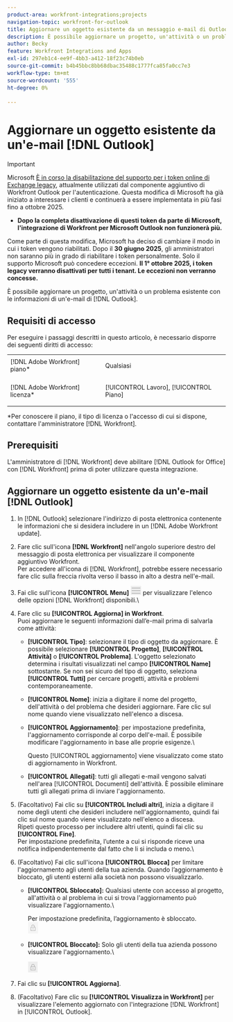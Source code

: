```yaml
---
product-area: workfront-integrations;projects
navigation-topic: workfront-for-outlook
title: Aggiornare un oggetto esistente da un messaggio e-mail di Outlook
description: È possibile aggiornare un progetto, un'attività o un problema esistente con le informazioni contenute in un messaggio e-mail di Outlook.
author: Becky
feature: Workfront Integrations and Apps
exl-id: 297eb1c4-ee9f-4bb3-a412-18f23c74b0eb
source-git-commit: b4b45bbc8bb68dbac35488c1777fca85fa0cc7e3
workflow-type: tm+mt
source-wordcount: '555'
ht-degree: 0%

---
```


# Aggiornare un oggetto esistente da un&#39;e-mail [!DNL Outlook]

>[!IMPORTANT]
>
>Microsoft [È in corso la disabilitazione del supporto per i token online di Exchange legacy](https://learn.microsoft.com/en-us/office/dev/add-ins/outlook/faq-nested-app-auth-outlook-legacy-tokens), attualmente utilizzati dal componente aggiuntivo di Workfront Outlook per l&#39;autenticazione. Questa modifica di Microsoft ha già iniziato a interessare i clienti e continuerà a essere implementata in più fasi fino a ottobre 2025.
>
>* **Dopo la completa disattivazione di questi token da parte di Microsoft, l&#39;integrazione di Workfront per Microsoft Outlook non funzionerà più.**
>
>Come parte di questa modifica, Microsoft ha deciso di cambiare il modo in cui i token vengono riabilitati. Dopo il **30 giugno 2025**, gli amministratori non saranno più in grado di riabilitare i token personalmente. Solo il supporto Microsoft può concedere eccezioni. **Il 1° ottobre 2025, i token legacy verranno disattivati per tutti i tenant. Le eccezioni non verranno concesse.**

È possibile aggiornare un progetto, un&#39;attività o un problema esistente con le informazioni di un&#39;e-mail di [!DNL Outlook].


## Requisiti di accesso

Per eseguire i passaggi descritti in questo articolo, è necessario disporre dei seguenti diritti di accesso:

<table style="table-layout:auto"> 
 <col> 
 <col> 
 <tbody> 
  <tr> 
   <td role="rowheader">[!DNL Adobe Workfront] piano*</td> 
   <td> <p>Qualsiasi</p> </td> 
  </tr> 
  <tr> 
   <td role="rowheader">[!DNL Adobe Workfront] licenza*</td> 
   <td> <p>[!UICONTROL Lavoro], [!UICONTROL Piano]</p> </td> 
  </tr> 
 </tbody> 
</table>

&#42;Per conoscere il piano, il tipo di licenza o l&#39;accesso di cui si dispone, contattare l&#39;amministratore [!DNL Workfront].

## Prerequisiti

L&#39;amministratore di [!DNL Workfront] deve abilitare [!DNL Outlook for Office] con [!DNL Workfront] prima di poter utilizzare questa integrazione.

## Aggiornare un oggetto esistente da un&#39;e-mail [!DNL Outlook]

1. In [!DNL Outlook] selezionare l&#39;indirizzo di posta elettronica contenente le informazioni che si desidera includere in un [!DNL Adobe Workfront update].
1. Fare clic sull&#39;icona **[!DNL Workfront]** nell&#39;angolo superiore destro del messaggio di posta elettronica per visualizzare il componente aggiuntivo Workfront.\
   Per accedere all&#39;icona di [!DNL Workfront], potrebbe essere necessario fare clic sulla freccia rivolta verso il basso in alto a destra nell&#39;e-mail.

1. Fai clic sull&#39;icona **[!UICONTROL Menu]** ![o365_addin_menu_icon.png](assets/o365-addin-menu2-icon.png) per visualizzare l&#39;elenco delle opzioni [!DNL Workfront] disponibili.\


1. Fare clic su **[!UICONTROL Aggiorna] in Workfront**.\
   Puoi aggiornare le seguenti informazioni dall’e-mail prima di salvarla come attività:

   * **[!UICONTROL Tipo]**: selezionare il tipo di oggetto da aggiornare. È possibile selezionare **[!UICONTROL Progetto]**, **[!UICONTROL Attività]** o **[!UICONTROL Problema]**. L&#39;oggetto selezionato determina i risultati visualizzati nel campo **[!UICONTROL Name]** sottostante. Se non sei sicuro del tipo di oggetto, seleziona **[!UICONTROL Tutti]** per cercare progetti, attività e problemi contemporaneamente.

   * **[!UICONTROL Nome]**: inizia a digitare il nome del progetto, dell&#39;attività o del problema che desideri aggiornare. Fare clic sul nome quando viene visualizzato nell&#39;elenco a discesa.
   * **[!UICONTROL Aggiornamento]**: per impostazione predefinita, l&#39;aggiornamento corrisponde al corpo dell&#39;e-mail. È possibile modificare l&#39;aggiornamento in base alle proprie esigenze.\

     Questo [!UICONTROL aggiornamento] viene visualizzato come stato di aggiornamento in Workfront.

   * **[!UICONTROL Allegati]**: tutti gli allegati e-mail vengono salvati nell&#39;area [!UICONTROL Documenti] dell&#39;attività. È possibile eliminare tutti gli allegati prima di inviare l&#39;aggiornamento.

1. (Facoltativo) Fai clic su **[!UICONTROL Includi altri]**, inizia a digitare il nome degli utenti che desideri includere nell&#39;aggiornamento, quindi fai clic sul nome quando viene visualizzato nell&#39;elenco a discesa.\
   Ripeti questo processo per includere altri utenti, quindi fai clic su **[!UICONTROL Fine]**.\
   Per impostazione predefinita, l’utente a cui si risponde riceve una notifica indipendentemente dal fatto che li si includa o meno.\

1. (Facoltativo) Fai clic sull&#39;icona **[!UICONTROL Blocca]** per limitare l&#39;aggiornamento agli utenti della tua azienda. Quando l’aggiornamento è bloccato, gli utenti esterni alla società non possono visualizzarlo.

   * **[!UICONTROL Sbloccato]:** Qualsiasi utente con accesso al progetto, all&#39;attività o al problema in cui si trova l&#39;aggiornamento può visualizzare l&#39;aggiornamento.\

     Per impostazione predefinita, l’aggiornamento è sbloccato.\
      ![o365_addin_unlock.png](assets/o365-addin-unlock.png)

   * **[!UICONTROL Bloccato]:** Solo gli utenti della tua azienda possono visualizzare l&#39;aggiornamento.\

     ![o365_addin_lock.png](assets/o365-addin-lock.png)

1. Fai clic su **[!UICONTROL Aggiorna]**.
1. (Facoltativo) Fare clic su **[!UICONTROL Visualizza in Workfront]** per visualizzare l&#39;elemento aggiornato con l&#39;integrazione [!DNL Workfront] in [!UICONTROL Outlook].
